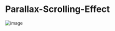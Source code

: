 # Parallax-Scrolling-Effect
![image](https://user-images.githubusercontent.com/47970097/181584201-e3e9686e-082a-4e5a-9f60-ff755bdab318.png)
